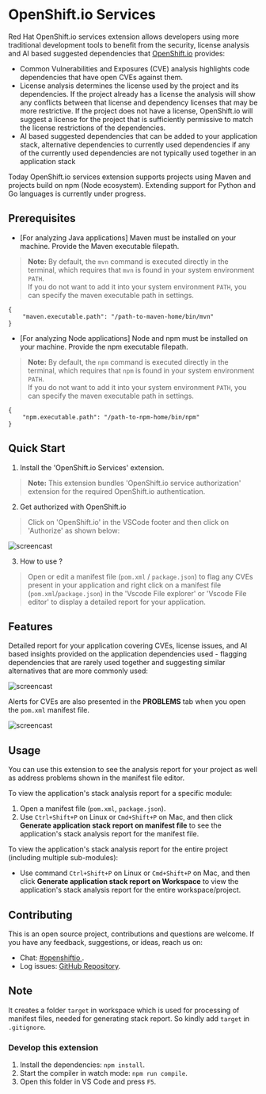 # OpenShift.io Services

Red Hat OpenShift.io services extension allows developers using more traditional development tools to benefit from the security, license analysis and AI based suggested dependencies that [OpenShift.io](https://openshift.io/) provides:
- Common Vulnerabilities and Exposures (CVE) analysis highlights code dependencies that have open CVEs against them.
- License analysis determines the license used by the project and its dependencies. If the project already has a license the analysis will show any conflicts between that license and dependency licenses that may be more restrictive. If the project does not have a license, OpenShift.io will suggest a license for the project that is sufficiently permissive to match the license restrictions of the dependencies.
- AI based suggested dependencies that can be added to your application stack, alternative dependencies to currently used dependencies if any of the currently used dependencies are not typically used together in an application stack

Today OpenShift.io services extension supports projects using Maven and projects build on npm (Node ecosystem). Extending support for Python and Go languages is currently under progress.

## Prerequisites
* [For analyzing Java applications] Maven must be installed on your machine. Provide the Maven executable filepath.

> **Note:** By default, the `mvn` command is executed directly in the terminal, which requires that  `mvn` is found in your system environment `PATH`.           
 If you do not want to add it into your system environment `PATH`, you can specify the maven executable path in settings.

```
{
    "maven.executable.path": "/path-to-maven-home/bin/mvn"
}
```

* [For analyzing Node applications] Node and npm must be installed on your machine. Provide the npm executable filepath.

> **Note:** By default, the `npm` command is executed directly in the terminal, which requires that  `npm` is found in your system environment `PATH`.           
 If you do not want to add it into your system environment `PATH`, you can specify the maven executable path in settings.

```
{
    "npm.executable.path": "/path-to-npm-home/bin/npm"
}
```

## Quick Start

1. Install the 'OpenShift.io Services' extension.

> **Note:** This extension bundles 'OpenShift.io service authorization' extension for the required OpenShift.io authentication.

2. Get authorized with OpenShift.io

> Click on 'OpenShift.io' in the VSCode footer and then click on 'Authorize' as shown below:

 ![ screencast ](https://raw.githubusercontent.com/fabric8-analytics/fabric8-analytics-vscode-extension/master/images/authOsio.png)


3. How to use ?

> Open or edit a manifest file (`pom.xml` / `package.json`) to flag any CVEs present in your application and right click on a manifest file (`pom.xml`/`package.json`) in the 'Vscode File explorer' or  'Vscode File editor' to display a detailed report for your application.



## Features

 Detailed report for your application covering CVEs, license issues, and AI based insights provided on the application dependencies used - flagging dependencies that are rarely used together and suggesting similar alternatives that are more commonly used:

![ screencast ](https://raw.githubusercontent.com/fabric8-analytics/fabric8-analytics-vscode-extension/master/images/stackanalysis.gif)

Alerts for CVEs are also presented in the **PROBLEMS** tab when you open the `pom.xml` manifest file.

![ screencast ](https://raw.githubusercontent.com/fabric8-analytics/fabric8-analytics-vscode-extension/master/images/compAnalysis.png)


## Usage

You can use this extension to see the analysis report for your project as well as address problems shown in the manifest file editor.

To view the application's stack analysis report for a specific module:
1. Open a manifest file (`pom.xml`, `package.json`).
2. Use `Ctrl+Shift+P` on Linux or `Cmd+Shift+P` on Mac, and then click **Generate application stack report on manifest file** to see the application's stack analysis report for the manifest file.

To view the application's stack analysis report for the entire project (including multiple sub-modules):
* Use command `Ctrl+Shift+P` on Linux or `Cmd+Shift+P` on Mac, and then click **Generate application stack report on Workspace** to view the application's stack analysis report for the entire workspace/project.

## Contributing

This is an open source project, contributions and questions are welcome. If you have any feedback, suggestions, or ideas, reach us on:
* Chat: [#openshiftio  ](https://chat.openshift.io/developers/channels/town-square).
* Log issues:  [GitHub Repository](https://github.com/fabric8-analytics/fabric8-analytics-vscode-extension/issues).

## Note

It creates a folder `target` in workspace which is used for processing of manifest files, needed for generating stack report. So kindly add `target` in `.gitignore`.

### Develop this extension

1. Install the dependencies:
`npm install`.
2. Start the compiler in watch mode:
`npm run compile`.
3. Open this folder in VS Code and press `F5`.
